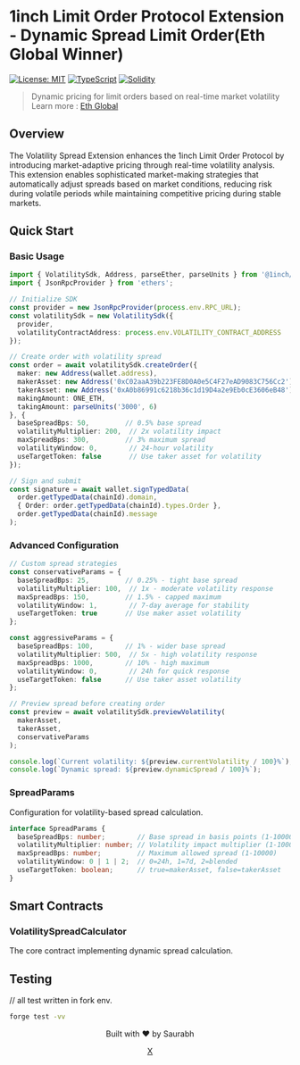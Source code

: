# 1inch Limit Order Protocol Extension - Dynamic Spread Limit Order(Eth Global Winner)

[![License: MIT](https://img.shields.io/badge/License-MIT-blue.svg)](https://opensource.org/licenses/MIT)
[![TypeScript](https://img.shields.io/badge/TypeScript-5.0+-blue?logo=typescript&logoColor=white)](https://www.typescriptlang.org/)
[![Solidity](https://img.shields.io/badge/Solidity-0.8.19+-363636?logo=solidity)](https://soliditylang.org/)

> Dynamic pricing for limit orders based on real-time market volatility
>  Learn more :  <a href= "https://ethglobal.com/showcase/dynamicspreadlop-aq1tk"> Eth Global</a>

## Overview

The Volatility Spread Extension enhances the 1inch Limit Order Protocol by introducing market-adaptive pricing through real-time volatility analysis. This extension enables sophisticated market-making strategies that automatically adjust spreads based on market conditions, reducing risk during volatile periods while maintaining competitive pricing during stable markets.


## Quick Start

### Basic Usage

```typescript
import { VolatilitySdk, Address, parseEther, parseUnits } from '@1inch/limit-order-sdk';
import { JsonRpcProvider } from 'ethers';

// Initialize SDK
const provider = new JsonRpcProvider(process.env.RPC_URL);
const volatilitySdk = new VolatilitySdk({
  provider,
  volatilityContractAddress: process.env.VOLATILITY_CONTRACT_ADDRESS
});

// Create order with volatility spread
const order = await volatilitySdk.createOrder({
  maker: new Address(wallet.address),
  makerAsset: new Address('0xC02aaA39b223FE8D0A0e5C4F27eAD9083C756Cc2'), // WETH
  takerAsset: new Address('0xA0b86991c6218b36c1d19D4a2e9Eb0cE3606eB48'), // USDC
  makingAmount: ONE_ETH,
  takingAmount: parseUnits('3000', 6)
}, {
  baseSpreadBps: 50,         // 0.5% base spread
  volatilityMultiplier: 200,  // 2x volatility impact
  maxSpreadBps: 300,         // 3% maximum spread
  volatilityWindow: 0,        // 24-hour volatility
  useTargetToken: false       // Use taker asset for volatility
});

// Sign and submit
const signature = await wallet.signTypedData(
  order.getTypedData(chainId).domain,
  { Order: order.getTypedData(chainId).types.Order },
  order.getTypedData(chainId).message
);
```

### Advanced Configuration

```typescript
// Custom spread strategies
const conservativeParams = {
  baseSpreadBps: 25,         // 0.25% - tight base spread
  volatilityMultiplier: 100,  // 1x - moderate volatility response
  maxSpreadBps: 150,         // 1.5% - capped maximum
  volatilityWindow: 1,        // 7-day average for stability
  useTargetToken: true       // Use maker asset volatility
};

const aggressiveParams = {
  baseSpreadBps: 100,        // 1% - wider base spread
  volatilityMultiplier: 500,  // 5x - high volatility response
  maxSpreadBps: 1000,        // 10% - high maximum
  volatilityWindow: 0,        // 24h for quick response
  useTargetToken: false      // Use taker asset volatility
};

// Preview spread before creating order
const preview = await volatilitySdk.previewVolatility(
  makerAsset,
  takerAsset,
  conservativeParams
);

console.log(`Current volatility: ${preview.currentVolatility / 100}%`);
console.log(`Dynamic spread: ${preview.dynamicSpread / 100}%`);
```


### SpreadParams

Configuration for volatility-based spread calculation.

```typescript
interface SpreadParams {
  baseSpreadBps: number;        // Base spread in basis points (1-10000)
  volatilityMultiplier: number; // Volatility impact multiplier (1-10000)
  maxSpreadBps: number;         // Maximum allowed spread (1-10000)
  volatilityWindow: 0 | 1 | 2;  // 0=24h, 1=7d, 2=blended
  useTargetToken: boolean;      // true=makerAsset, false=takerAsset
}
```

## Smart Contracts

### VolatilitySpreadCalculator

The core contract implementing dynamic spread calculation.

## Testing

// all test written in fork env.
```bash
forge test -vv 

```

<div align="center">
  <p>Built with ❤️ by Saurabh</p>
  <p> 
    <a href="https://x.com/0x0saurabh">X</a> 
  </p>
</div>

